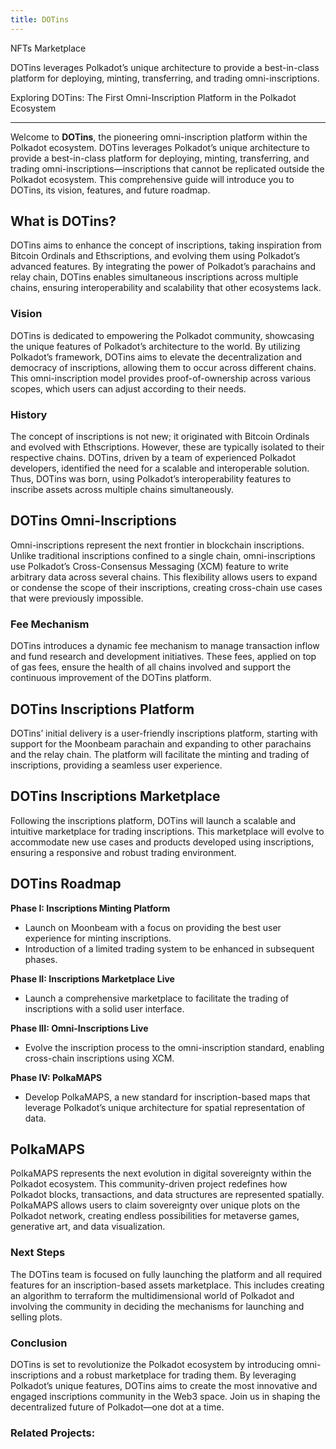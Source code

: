 ```yaml
---
title: DOTins
---
```

NFTs Marketplace  

DOTins leverages Polkadot’s unique architecture to provide a best-in-class platform for deploying, minting, transferring, and trading omni-inscriptions.

Exploring DOTins: The First Omni-Inscription Platform in the Polkadot Ecosystem  

----------------------------------------------------------------------------------

Welcome to **DOTins**, the pioneering omni-inscription platform within the Polkadot ecosystem. DOTins leverages Polkadot’s unique architecture to provide a best-in-class platform for deploying, minting, transferring, and trading omni-inscriptions—inscriptions that cannot be replicated outside the Polkadot ecosystem. This comprehensive guide will introduce you to DOTins, its vision, features, and future roadmap.

What is DOTins?
---------------

DOTins aims to enhance the concept of inscriptions, taking inspiration from Bitcoin Ordinals and Ethscriptions, and evolving them using Polkadot’s advanced features. By integrating the power of Polkadot’s parachains and relay chain, DOTins enables simultaneous inscriptions across multiple chains, ensuring interoperability and scalability that other ecosystems lack.

### Vision

DOTins is dedicated to empowering the Polkadot community, showcasing the unique features of Polkadot’s architecture to the world. By utilizing Polkadot’s framework, DOTins aims to elevate the decentralization and democracy of inscriptions, allowing them to occur across different chains. This omni-inscription model provides proof-of-ownership across various scopes, which users can adjust according to their needs.

### History

The concept of inscriptions is not new; it originated with Bitcoin Ordinals and evolved with Ethscriptions. However, these are typically isolated to their respective chains. DOTins, driven by a team of experienced Polkadot developers, identified the need for a scalable and interoperable solution. Thus, DOTins was born, using Polkadot’s interoperability features to inscribe assets across multiple chains simultaneously.

DOTins Omni-Inscriptions
------------------------

Omni-inscriptions represent the next frontier in blockchain inscriptions. Unlike traditional inscriptions confined to a single chain, omni-inscriptions use Polkadot’s Cross-Consensus Messaging (XCM) feature to write arbitrary data across several chains. This flexibility allows users to expand or condense the scope of their inscriptions, creating cross-chain use cases that were previously impossible.

### Fee Mechanism

DOTins introduces a dynamic fee mechanism to manage transaction inflow and fund research and development initiatives. These fees, applied on top of gas fees, ensure the health of all chains involved and support the continuous improvement of the DOTins platform.

DOTins Inscriptions Platform
----------------------------

DOTins’ initial delivery is a user-friendly inscriptions platform, starting with support for the Moonbeam parachain and expanding to other parachains and the relay chain. The platform will facilitate the minting and trading of inscriptions, providing a seamless user experience.

DOTins Inscriptions Marketplace
-------------------------------

Following the inscriptions platform, DOTins will launch a scalable and intuitive marketplace for trading inscriptions. This marketplace will evolve to accommodate new use cases and products developed using inscriptions, ensuring a responsive and robust trading environment.

DOTins Roadmap
--------------

**Phase I: Inscriptions Minting Platform**

- Launch on Moonbeam with a focus on providing the best user experience for minting inscriptions.
- Introduction of a limited trading system to be enhanced in subsequent phases.

**Phase II: Inscriptions Marketplace Live**

- Launch a comprehensive marketplace to facilitate the trading of inscriptions with a solid user interface.

**Phase III: Omni-Inscriptions Live**

- Evolve the inscription process to the omni-inscription standard, enabling cross-chain inscriptions using XCM.

**Phase IV: PolkaMAPS**

- Develop PolkaMAPS, a new standard for inscription-based maps that leverage Polkadot’s unique architecture for spatial representation of data.

PolkaMAPS
---------

PolkaMAPS represents the next evolution in digital sovereignty within the Polkadot ecosystem. This community-driven project redefines how Polkadot blocks, transactions, and data structures are represented spatially. PolkaMAPS allows users to claim sovereignty over unique plots on the Polkadot network, creating endless possibilities for metaverse games, generative art, and data visualization.

### Next Steps

The DOTins team is focused on fully launching the platform and all required features for an inscription-based assets marketplace. This includes creating an algorithm to terraform the multidimensional world of Polkadot and involving the community in deciding the mechanisms for launching and selling plots.

### Conclusion

DOTins is set to revolutionize the Polkadot ecosystem by introducing omni-inscriptions and a robust marketplace for trading them. By leveraging Polkadot’s unique features, DOTins aims to create the most innovative and engaged inscriptions community in the Web3 space. Join us in shaping the decentralized future of Polkadot—one dot at a time.

### Related Projects:
